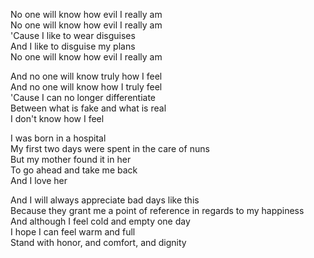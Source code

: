 No one will know how evil I really am  
No one will know how evil I really am  
'Cause I like to wear disguises  
And I like to disguise my plans  
No one will know how evil I really am

And no one will know truly how I feel  
And no one will know how I truly feel  
'Cause I can no longer differentiate  
Between what is fake and what is real  
I don't know how I feel

I was born in a hospital  
My first two days were spent in the care of nuns  
But my mother found it in her  
To go ahead and take me back  
And I love her

And I will always appreciate bad days like this  
Because they grant me a point of reference in regards to my happiness  
And although I feel cold and empty one day  
I hope I can feel warm and full  
Stand with honor, and comfort, and dignity